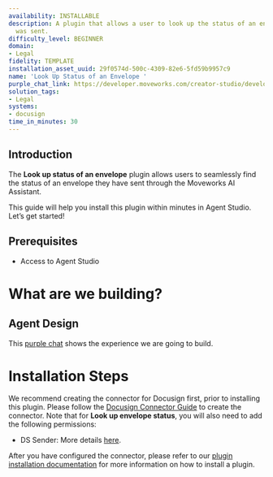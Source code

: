 ```yaml
---
availability: INSTALLABLE
description: A plugin that allows a user to look up the status of an envelope that
  was sent.
difficulty_level: BEGINNER
domain:
- Legal
fidelity: TEMPLATE
installation_asset_uuid: 29f0574d-500c-4309-82e6-5fd59b9957c9
name: 'Look Up Status of an Envelope '
purple_chat_link: https://developer.moveworks.com/creator-studio/developer-tools/purple-chat?conversation=%7B%22startTimestamp%22%3A%2211%3A43+AM%22%2C%22messages%22%3A%5B%7B%22role%22%3A%22user%22%2C%22parts%22%3A%5B%7B%22richText%22%3A%22%3Cp%3EWhat+is+the+status+of+the+NDA+I+sent+to+John+Doe%3C%2Fp%3E%22%7D%5D%7D%2C%7B%22role%22%3A%22assistant%22%2C%22parts%22%3A%5B%7B%22reasoningSteps%22%3A%5B%7B%22richText%22%3A%22%3Cp%3ELooking+up+Docusign+Envelope%3C%2Fp%3E%22%2C%22status%22%3A%22success%22%7D%5D%7D%5D%7D%2C%7B%22role%22%3A%22assistant%22%2C%22parts%22%3A%5B%7B%22richText%22%3A%22%3Cp%3EHere+is+the+status+of+your+%3Cstrong%3ENDA%3C%2Fstrong%3E%3A+Here+is+your+signed+document%3Cbr%3E%5Cn-+%3Cstrong%3EStatus%3C%2Fstrong%3E%3A+Completed%3Cbr%3E%5Cn-+%3Cstrong%3ESender%3C%2Fstrong%3E%3A+James+Smith%3Cbr%3E%5Cn-+%3Cstrong%3ERecipient%3C%2Fstrong%3E%3A+John+Doe%3Cbr%3E%5Cn-+%3Cstrong%3ECreated+Date%3C%2Fstrong%3E%3A+May+26%2C+2025%2C+09%3A27+AM%3Cbr%3E%5Cn-+%3Cstrong%3ESent+Date%3C%2Fstrong%3E%3A+May+26%2C+2025%2C+09%3A28+AM%3Cbr%3E%5Cn-+%3Cstrong%3ECompleted+Date%3C%2Fstrong%3E%3A+May+26%2C+2025%2C+09%3A28+AM%3Cbr%3E%5Cn%3Cbr%3E%5CnIf+you+need+further+assistance+or+have+any+other+questions%2C+feel+free+to+ask%21%3C%2Fp%3E%22%7D%2C%7B%22citations%22%3A%5B%7B%22connectorName%22%3A%22docusign%22%2C%22citationTitle%22%3A%22NDA%22%7D%5D%7D%5D%7D%5D%2C%22userConfig%22%3A%7B%22userName%22%3A%22%22%2C%22initials%22%3A%22U%22%2C%22color%22%3A%22%23ebeefc%22%2C%22foregroundColor%22%3A%22%233556e3%22%2C%22providedIcon%22%3A%22silhoutte%22%7D%7D
solution_tags:
- Legal
systems:
- docusign
time_in_minutes: 30
---
```


## Introduction

The **Look up status of an envelope** plugin allows users to seamlessly find the status of an envelope they have sent through the Moveworks AI Assistant. 

This guide will help you install this plugin within minutes in Agent Studio. Let’s get started!

## Prerequisites

- Access to Agent Studio

# What are we building?

## Agent Design

This [purple chat](https://developer.moveworks.com/creator-studio/developer-tools/purple-chat?conversation=%7B%22startTimestamp%22%3A%2211%3A43+AM%22%2C%22messages%22%3A%5B%7B%22role%22%3A%22user%22%2C%22parts%22%3A%5B%7B%22richText%22%3A%22%3Cp%3EWhat+is+the+status+of+the+NDA+I+sent+to+John+Doe%3C%2Fp%3E%22%7D%5D%7D%2C%7B%22role%22%3A%22assistant%22%2C%22parts%22%3A%5B%7B%22reasoningSteps%22%3A%5B%7B%22richText%22%3A%22%3Cp%3ELooking+up+Docusign+Envelope%3C%2Fp%3E%22%2C%22status%22%3A%22success%22%7D%5D%7D%5D%7D%2C%7B%22role%22%3A%22assistant%22%2C%22parts%22%3A%5B%7B%22richText%22%3A%22%3Cp%3EHere+is+the+status+of+your+%3Cstrong%3ENDA%3C%2Fstrong%3E%3A+Here+is+your+signed+document%3Cbr%3E%5Cn-+%3Cstrong%3EStatus%3C%2Fstrong%3E%3A+Completed%3Cbr%3E%5Cn-+%3Cstrong%3ESender%3C%2Fstrong%3E%3A+James+Smith%3Cbr%3E%5Cn-+%3Cstrong%3ERecipient%3C%2Fstrong%3E%3A+John+Doe%3Cbr%3E%5Cn-+%3Cstrong%3ECreated+Date%3C%2Fstrong%3E%3A+May+26%2C+2025%2C+09%3A27+AM%3Cbr%3E%5Cn-+%3Cstrong%3ESent+Date%3C%2Fstrong%3E%3A+May+26%2C+2025%2C+09%3A28+AM%3Cbr%3E%5Cn-+%3Cstrong%3ECompleted+Date%3C%2Fstrong%3E%3A+May+26%2C+2025%2C+09%3A28+AM%3Cbr%3E%5Cn%3Cbr%3E%5CnIf+you+need+further+assistance+or+have+any+other+questions%2C+feel+free+to+ask%21%3C%2Fp%3E%22%7D%2C%7B%22citations%22%3A%5B%7B%22connectorName%22%3A%22docusign%22%2C%22citationTitle%22%3A%22NDA%22%7D%5D%7D%5D%7D%5D%2C%22userConfig%22%3A%7B%22userName%22%3A%22%22%2C%22initials%22%3A%22U%22%2C%22color%22%3A%22%23ebeefc%22%2C%22foregroundColor%22%3A%22%233556e3%22%2C%22providedIcon%22%3A%22silhoutte%22%7D%7D) shows the experience we are going to build.

# Installation Steps

We recommend creating the connector for Docusign first, prior to installing this plugin. Please follow the [Docusign Connector Guide](https://developer.moveworks.com/marketplace/package/?id=docusign#how-to-implement) to create the connector. Note that for **Look up envelope status**, you will also need to add the following permissions:

- DS Sender: More details [here](https://support.docusign.com/s/document-item?language=en_US&_gl=1*1jinp81*_gcl_au*MzM2MjUzNjg0LjE3NDc5ODkzNzguODAxMjkzMTMuMTc0ODI1MTA5Ni4xNzQ4MjUxMTc0&bundleId=pik1583277475390&topicId=pof1583277362435.html&_LANG=enus).

After you have configured the connector, please refer to our [plugin installation documentation](https://help.moveworks.com/docs/ai-agent-marketplace-installation) for more information on how to install a plugin.
